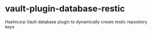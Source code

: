 # vault-plugin-database-restic
Hashicorp Vault database plugin to dynamically create restic repository keys
